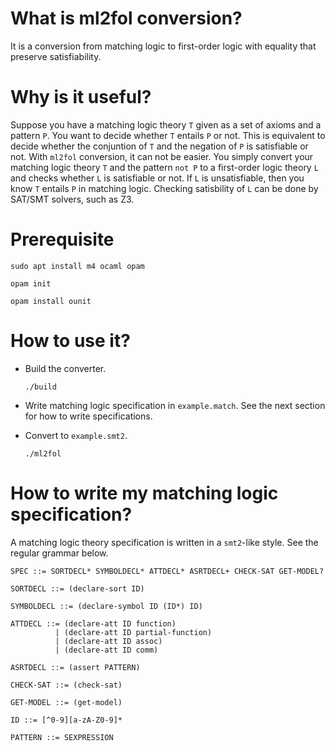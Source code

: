 # What is ml2fol conversion?

It is a conversion from matching logic to first-order logic with equality that preserve satisfiability.

# Why is it useful?

Suppose you have a matching logic theory `T` given as a set of axioms and a pattern `P`. You want to decide whether `T` entails `P` or not. This is equivalent to decide whether the conjuntion of `T` and the negation of `P` is satisfiable or not. With `ml2fol` conversion, it can not be easier. You simply convert your matching logic theory `T` and the pattern `not P` to a first-order logic theory `L` and checks whether `L` is satisfiable or not. If `L` is unsatisfiable, then you know `T` entails `P` in matching logic. Checking satisbility of `L` can be done by SAT/SMT solvers, such as Z3.

# Prerequisite

``` 
sudo apt install m4 ocaml opam 
```


``` 
opam init 
```

```
opam install ounit
```

# How to use it?

* Build the converter.

  `./build`
  
* Write matching logic specification in `example.match`. See the next section for how to write specifications.

* Convert to `example.smt2`.

  `./ml2fol`

# How to write my matching logic specification?

A matching logic theory specification is written in a `smt2`-like style. See the regular grammar below.

```
SPEC ::= SORTDECL* SYMBOLDECL* ATTDECL* ASRTDECL+ CHECK-SAT GET-MODEL?

SORTDECL ::= (declare-sort ID)

SYMBOLDECL ::= (declare-symbol ID (ID*) ID)

ATTDECL ::= (declare-att ID function)
          | (declare-att ID partial-function)
          | (declare-att ID assoc)
          | (declare-att ID comm)

ASRTDECL ::= (assert PATTERN)

CHECK-SAT ::= (check-sat)

GET-MODEL ::= (get-model)

ID ::= [^0-9][a-zA-Z0-9]*

PATTERN ::= SEXPRESSION
```


